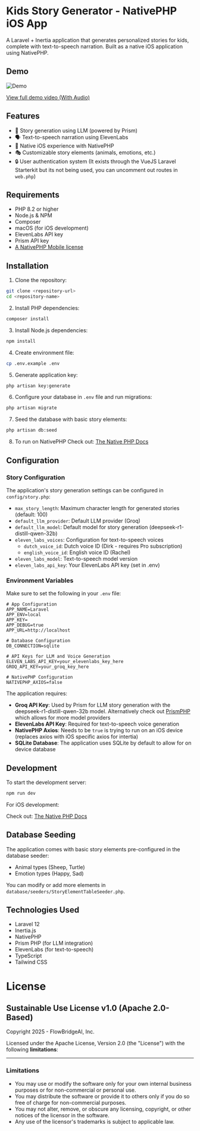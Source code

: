 # Kids Story Generator - NativePHP iOS App

A Laravel + Inertia application that generates personalized stories for kids, complete with text-to-speech narration. Built as a native iOS application using NativePHP.

## Demo

![Demo](/docs/demo.gif)

[View full demo video (With Audio)](docs/demo.mp4)

## Features

- 🎨 Story generation using LLM (powered by Prism)
- 🗣️ Text-to-speech narration using ElevenLabs
- 📱 Native iOS experience with NativePHP
- 🎭 Customizable story elements (animals, emotions, etc.)
- 🔒 User authentication system (It exists through the VueJS Laravel Starterkit but its not being used, you can uncomment out routes in `web.php`)

## Requirements

- PHP 8.2 or higher
- Node.js & NPM
- Composer
- macOS (for iOS development)
- ElevenLabs API key
- Prism API key
- [A NativePHP Mobile license](https://nativephp.com/mobile)

## Installation

1. Clone the repository:
```bash
git clone <repository-url>
cd <repository-name>
```

2. Install PHP dependencies:
```bash
composer install
```

3. Install Node.js dependencies:
```bash
npm install
```

4. Create environment file:
```bash
cp .env.example .env
```

5. Generate application key:
```bash
php artisan key:generate
```

6. Configure your database in `.env` file and run migrations:
```bash
php artisan migrate
```

7. Seed the database with basic story elements:
```bash
php artisan db:seed
```

8. To run on NativePHP Check out: [The Native PHP Docs](https://nativephp.com/docs/mobile/1/getting-started/introduction)

## Configuration

### Story Configuration

The application's story generation settings can be configured in `config/story.php`:

- `max_story_length`: Maximum character length for generated stories (default: 100)
- `default_llm_provider`: Default LLM provider (Groq)
- `default_llm_model`: Default model for story generation (deepseek-r1-distill-qwen-32b)
- `eleven_labs_voices`: Configuration for text-to-speech voices
  - `dutch_voice_id`: Dutch voice ID (Dirk - requires Pro subscription)
  - `english_voice_id`: English voice ID (Rachel)
- `eleven_labs_model`: Text-to-speech model version
- `eleven_labs_api_key`: Your ElevenLabs API key (set in .env)

### Environment Variables

Make sure to set the following in your `.env` file:
```
# App Configuration
APP_NAME=Laravel
APP_ENV=local
APP_KEY=
APP_DEBUG=true
APP_URL=http://localhost

# Database Configuration
DB_CONNECTION=sqlite

# API Keys for LLM and Voice Generation
ELEVEN_LABS_API_KEY=your_elevenlabs_key_here
GROQ_API_KEY=your_groq_key_here

# NativePHP Configuration
NATIVEPHP_AXIOS=false
```

The application requires:
- **Groq API Key**: Used by Prism for LLM story generation with the deepseek-r1-distill-qwen-32b model. Alternatively check out [PrismPHP](https://prismphp.com/getting-started/introduction.html) which allows for more model providers
- **ElevenLabs API Key**: Required for text-to-speech voice generation
- **NativePHP Axios**: Needs to be `true` is trying to run on an iOS device (replaces axios with iOS specific axios for intertia)
- **SQLite Database**: The application uses SQLite by default to allow for on device database

## Development

To start the development server:

```bash
npm run dev
```

For iOS development:

Check out: [The Native PHP Docs](https://nativephp.com/docs/mobile/1/getting-started/introduction)

## Database Seeding

The application comes with basic story elements pre-configured in the database seeder:

- Animal types (Sheep, Turtle)
- Emotion types (Happy, Sad)

You can modify or add more elements in `database/seeders/StoryElementTableSeeder.php`.

## Technologies Used

- Laravel 12
- Inertia.js
- NativePHP
- Prism PHP (for LLM integration)
- ElevenLabs (for text-to-speech)
- TypeScript
- Tailwind CSS

# License

## Sustainable Use License v1.0 (Apache 2.0-Based)

Copyright 2025 - FlowBridgeAI, Inc.

Licensed under the Apache License, Version 2.0 (the "License") with the following **limitations**:

---

### Limitations

- You may use or modify the software only for your own internal business purposes or for non-commercial or personal use.  
- You may distribute the software or provide it to others only if you do so free of charge for non-commercial purposes.  
- You may not alter, remove, or obscure any licensing, copyright, or other notices of the licensor in the software.  
- Any use of the licensor's trademarks is subject to applicable law.
